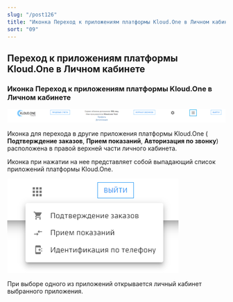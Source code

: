 ```yaml
---
slug: "/post126"
title: "Иконка Переход к приложениям платформы Kloud.One в Личном кабинете"
sort: "09"
---
```

## Переход к приложениям платформы Kloud.One в Личном кабинете

### Иконка Переход к приложениям платформы Kloud.One в Личном кабинете

![Картинка](./images_od/platform_apps_1.png "Иконка Переход к приложениям платформы Kloud.One в Личном кабинете")

Иконка для перехода в другие приложения платформы Kloud.One ( **Подтверждение заказов**, **Прием показаний**, **Авторизация по звонку**) расположена в правой верхней части личного кабинета.

Иконка при нажатии на нее представляет собой выпадающий список приложений платформы Kloud.One.

![Картинка](./images_od/platform_apps_2.png "Иконка Переход к приложениям платформы Kloud.One в Личном кабинете")

При выборе одного из приложений открывается личный кабинет выбранного приложения.